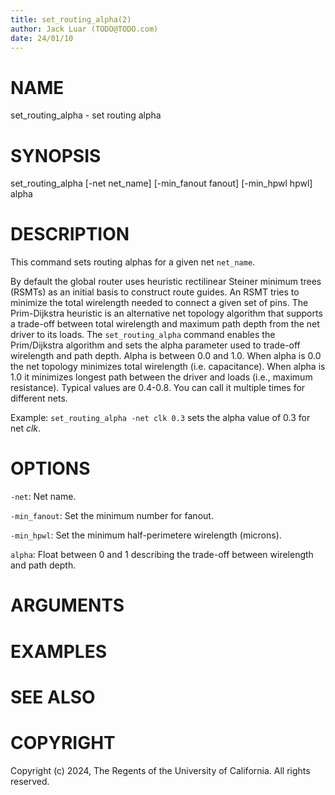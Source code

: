 ```yaml
---
title: set_routing_alpha(2)
author: Jack Luar (TODO@TODO.com)
date: 24/01/10
---
```


# NAME

set_routing_alpha - set routing alpha

# SYNOPSIS

set_routing_alpha 
    [-net net_name] 
    [-min_fanout fanout]
    [-min_hpwl hpwl]
    alpha


# DESCRIPTION

This command sets routing alphas for a given net `net_name`.

By default the global router uses heuristic rectilinear Steiner minimum
trees (RSMTs) as an initial basis to construct route guides. An RSMT
tries to minimize the total wirelength needed to connect a given set
of pins.  The Prim-Dijkstra heuristic is an alternative net topology
algorithm that supports a trade-off between total wirelength and maximum
path depth from the net driver to its loads. The `set_routing_alpha`
command enables the Prim/Dijkstra algorithm and sets the alpha parameter
used to trade-off wirelength and path depth.  Alpha is between 0.0
and 1.0. When alpha is 0.0 the net topology minimizes total wirelength
(i.e. capacitance).  When alpha is 1.0 it minimizes longest path between
the driver and loads (i.e., maximum resistance).  Typical values are
0.4-0.8. You can call it multiple times for different nets.

Example: `set_routing_alpha -net clk 0.3` sets the alpha value of 0.3 for net *clk*.

# OPTIONS

`-net`:  Net name.

`-min_fanout`:  Set the minimum number for fanout.

`-min_hpwl`:  Set the minimum half-perimetere wirelength (microns).

`alpha`:  Float between 0 and 1 describing the trade-off between wirelength and path depth.

# ARGUMENTS

# EXAMPLES

# SEE ALSO

# COPYRIGHT

Copyright (c) 2024, The Regents of the University of California. All rights reserved.
